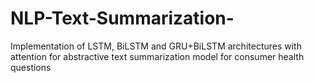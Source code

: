 # NLP-Text-Summarization-
Implementation of LSTM, BiLSTM and GRU+BiLSTM architectures with attention for abstractive text summarization model for consumer health questions 
